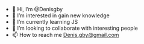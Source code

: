 - 👋 Hi, I’m @Denisgby
- 👀 I’m interested in gain new knowledge 
- 🌱 I’m currently learning JS
- 💞️ I’m looking to collaborate with interesting people
- 📫 How to reach me Denis.gby@gmail.com

<!---
Denisgby/Denisgby is a ✨ special ✨ repository because its `README.md` (this file) appears on your GitHub profile.
You can click the Preview link to take a look at your changes.
--->
